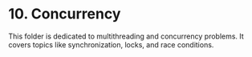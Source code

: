 # 10. Concurrency

This folder is dedicated to multithreading and concurrency problems. It covers topics like synchronization, locks, and race conditions.
